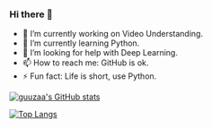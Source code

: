 ### Hi there 👋

<!--
**guuzaa/guuzaa** is a ✨ _special_ ✨ repository because its `README.md` (this file) appears on your GitHub profile.
Here are some ideas to get you started:

-->


- 🔭 I’m currently working on Video Understanding.
- 🌱 I’m currently learning Python.
- 🤔 I’m looking for help with Deep Learning.
- 📫 How to reach me: GitHub is ok.
- ⚡ Fun fact: Life is short, use Python.


[![guuzaa's GitHub stats](https://github-readme-stats.vercel.app/api?username=guuzaa&hide_title=true)](https://github.com/anuraghazra/github-readme-stats)


[![Top Langs](https://github-readme-stats.vercel.app/api/top-langs/?username=guuzaa&hide=javascript,html,css)](https://github.com/anuraghazra/github-readme-stats)
